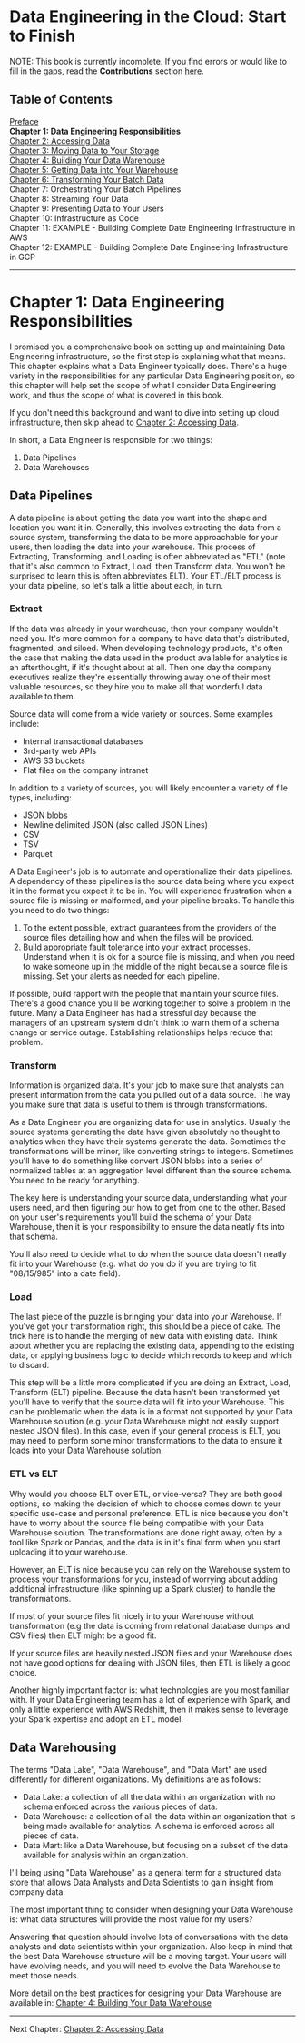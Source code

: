 # Data Engineering in the Cloud: Start to Finish

NOTE: This book is currently incomplete. If you find errors or would like to fill in the gaps, read the **Contributions** section [here](https://github.com/Nunie123/data_engineering_book).

## Table of Contents
[Preface](https://github.com/Nunie123/data_engineering_book) <br>
**Chapter 1: Data Engineering Responsibilities** <br>
[Chapter 2: Accessing Data](https://github.com/Nunie123/data_engineering_book/blob/master/ch_2_accessing_data.md)<br>
[Chapter 3: Moving Data to Your Storage](https://github.com/Nunie123/data_engineering_book/blob/master/ch_3_moving_data_to_storage.md)<br>
[Chapter 4: Building Your Data Warehouse](https://github.com/Nunie123/data_engineering_book/blob/master/ch_4_building_data_warehouse.md)<br>
[Chapter 5: Getting Data into Your Warehouse](https://github.com/Nunie123/data_engineering_book/blob/master/ch_5_getting_data_into_warehouse.md)<br>
[Chapter 6: Transforming Your Batch Data](https://github.com/Nunie123/data_engineering_book/blob/master/ch_6_transforming_batch_data.md)<br>
Chapter 7: Orchestrating Your Batch Pipelines<br>
Chapter 8: Streaming Your Data<br>
Chapter 9: Presenting Data to Your Users<br>
Chapter 10: Infrastructure as Code<br>
Chapter 11: EXAMPLE - Building Complete Date Engineering Infrastructure in AWS<br>
Chapter 12: EXAMPLE - Building Complete Date Engineering Infrastructure in GCP

---

# Chapter 1: Data Engineering Responsibilities

I promised you a comprehensive book on setting up and maintaining Data Engineering infrastructure, so the first step is explaining what that means. This chapter explains what a Data Engineer typically does. There's a huge variety in the responsibilities for any particular Data Engineering position, so this chapter will help set the scope of what I consider Data Engineering work, and thus the scope of what is covered in this book.

If you don't need this background and want to dive into setting up cloud infrastructure, then skip ahead to [Chapter 2: Accessing Data](https://github.com/Nunie123/data_engineering_book/blob/master/ch_2_accessing_data.md).

In short, a Data Engineer is responsible for two things:
1. Data Pipelines
2. Data Warehouses

## Data Pipelines
A data pipeline is about getting the data you want into the shape and location you want it in. Generally, this involves extracting the data from a source system, transforming the data to be more approachable for your users, then loading the data into your warehouse. This process of Extracting, Transforming, and Loading is often abbreviated as "ETL" (note that it's also common to Extract, Load, then Transform data. You won't be surprised to learn this is often abbreviates ELT). Your ETL/ELT process is your data pipeline, so let's talk a little about each, in turn.

### Extract
If the data was already in your warehouse, then your company wouldn't need you. It's more common for a company to have data that's distributed, fragmented, and siloed. When developing technology products, it's often the case that making the data used in the product available for analytics is an afterthought, if it's thought about at all. Then one day the company executives realize they're essentially throwing away one of their most valuable resources, so they hire you to make all that wonderful data available to them.

Source data will come from a wide variety or sources. Some examples include:
* Internal transactional databases
* 3rd-party web APIs
* AWS S3 buckets
* Flat files on the company intranet

In addition to a variety of sources, you will likely encounter a variety of file types, including:
* JSON blobs
* Newline delimited JSON (also called JSON Lines)
* CSV
* TSV
* Parquet

A Data Engineer's job is to automate and operationalize their data pipelines. A dependency of these pipelines is the source data being where you expect it in the format you expect it to be in. You will experience frustration when a source file is missing or malformed, and your pipeline breaks. To handle this you need to do two things:
1. To the extent possible, extract guarantees from the providers of the source files detailing how and when the files will be provided.
2. Build appropriate fault tolerance into your extract processes. Understand when it is ok for a source file is missing, and when you need to wake someone up in the middle of the night because a source file is missing. Set your alerts as needed for each pipeline.

If possible, build rapport with the people that maintain your source files. There's a good chance you'll be working together to solve a problem in the future. Many a Data Engineer has had a stressful day because the managers of an upstream system didn't think to warn them of a schema change or service outage. Establishing relationships helps reduce that problem.

### Transform
Information is organized data. It's your job to make sure that analysts can present information from the data you pulled out of a data source. The way you make sure that data is useful to them is through transformations.

As a Data Engineer you are organizing data for use in analytics. Usually the source systems generating the data have given absolutely no thought to analytics when they have their systems generate the data. Sometimes the transformations will be minor, like converting strings to integers. Sometimes you'll have to do something like convert JSON blobs into a series of normalized tables at an aggregation level different than the source schema. You need to be ready for anything.

The key here is understanding your source data, understanding what your users need, and then figuring our how to get from one to the other. Based on your user's requirements you'll build the schema of your Data Warehouse, then it is your responsibility to ensure the data neatly fits into that schema.

You'll also need to decide what to do when the source data doesn't neatly fit into your Warehouse (e.g. what do you do if you are trying to fit "08/15/985" into a date field).

### Load
The last piece of the puzzle is bringing your data into your Warehouse. If you've got your transformation right, this should be a piece of cake. The trick here is to handle the merging of new data with existing data. Think about whether you are replacing the existing data, appending to the existing data, or applying business logic to decide which records to keep and which to discard.

This step will be a little more complicated if you are doing an Extract, Load, Transform (ELT) pipeline. Because the data hasn't been transformed yet you'll have to verify that the source data will fit into your Warehouse. This can be problematic when the data is in a format not supported by your Data Warehouse solution (e.g. your Data Warehouse might not easily support nested JSON files). In this case, even if your general process is ELT, you may need to perform some minor transformations to the data to ensure it loads into your Data Warehouse solution.

### ETL vs ELT
Why would you choose ELT over ETL, or vice-versa? They are both good options, so making the decision of which to choose comes down to your specific use-case and personal preference. ETL is nice because you don't have to worry about the source file being compatible with your Data Warehouse solution. The transformations are done right away, often by a tool like Spark or Pandas, and the data is in it's final form when you start uploading it to your warehouse.

However, an ELT is nice because you can rely on the Warehouse system to process your transformations for you, instead of worrying about adding additional infrastructure (like spinning up a Spark cluster) to handle the transformations.

If most of your source files fit nicely into your Warehouse without transformation (e.g the data is coming from relational database dumps and CSV files) then ELT might be a good fit.

If your source files are heavily nested JSON files and your Warehouse does not have good options for dealing with JSON files, then ETL is likely a good choice.

Another highly important factor is: what technologies are you most familiar with. If your Data Engineering team has a lot of experience with Spark, and only a little experience with AWS Redshift, then it makes sense to leverage your Spark expertise and adopt an ETL model.

## Data Warehousing
The terms "Data Lake", "Data Warehouse", and "Data Mart" are used differently for different organizations. My definitions are as follows:
* Data Lake: a collection of all the data within an organization with no schema enforced across the various pieces of data.
* Data Warehouse: a collection of all the data within an organization that is being made available for analytics. A schema is enforced across all pieces of data.
* Data Mart: like a Data Warehouse, but focusing on a subset of the data available for analysis within an organization.

I'll being using "Data Warehouse" as a general term for a structured data store that allows Data Analysts and Data Scientists to gain insight from company data.

The most important thing to consider when designing your Data Warehouse is: what data structures will provide the most value for my users?

Answering that question should involve lots of conversations with the data analysts and data scientists within your organization. Also keep in mind that the best Data Warehouse structure will be a moving target. Your users will have evolving needs, and you will need to evolve the Data Warehouse to meet those needs.

More detail on the best practices for designing your Data Warehouse are available in: [Chapter 4: Building Your Data Warehouse](https://github.com/Nunie123/data_engineering_book/blob/master/ch_4_building_data_warehouse.md)


---

Next Chapter: [Chapter 2: Accessing Data](https://github.com/Nunie123/data_engineering_book/blob/master/ch_2_accessing_data.md)